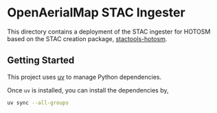 # OpenAerialMap STAC Ingester

This directory contains a deployment of the STAC ingester for HOTOSM based on the
STAC creation package, [stactools-hotosm](https://github.com/hotosm/stactools-hotosm).

## Getting Started

This project uses [uv](https://docs.astral.sh/uv/getting-started/installation/)
to manage Python dependencies.

Once `uv` is installed, you can install the dependencies by,

```bash
uv sync --all-groups
```
